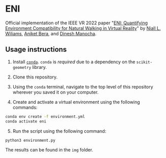 # ENI
Official implementation of the IEEE VR 2022 paper "[ENI: Quantifying Environment Compatibility for Natural Walking in Virtual Reality](https://gamma.umd.edu/eni/)" by [Niall L. Wiliams](https://niallw.github.io/), [Aniket Bera](https://www.cs.umd.edu/~ab/), and [Dinesh Manocha](https://www.cs.umd.edu/people/dmanocha).

## Usage instructions

1) Install [`conda`](https://docs.conda.io/projects/conda/en/latest/user-guide/install/index.html). `conda` is *required* due to a dependency on the `scikit-geometry` library.

2) Clone this repository.

3) Using the `conda` terminal, navigate to the top level of this repository wherever you saved it on your computer.

4) Create and activate a virtual environment using the following commands:
```bash
conda env create -f environment.yml
conda activate eni
```

5) Run the script using the following command:
```bash
python3 environment.py
```

The results can be found in the `img` folder.
